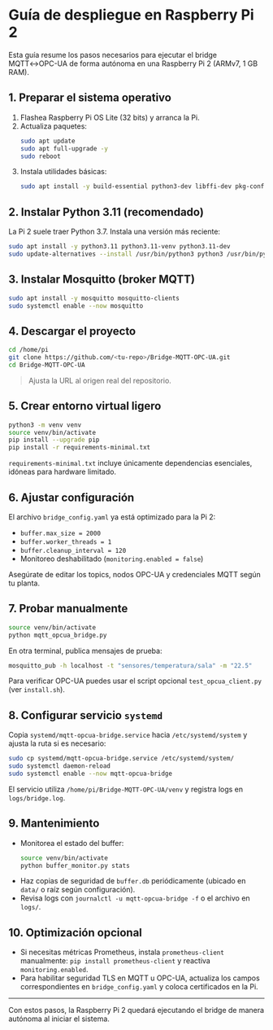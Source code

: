 # Guía de despliegue en Raspberry Pi 2

Esta guía resume los pasos necesarios para ejecutar el bridge MQTT↔OPC-UA de forma autónoma en una Raspberry Pi 2 (ARMv7, 1 GB RAM).

## 1. Preparar el sistema operativo

1. Flashea Raspberry Pi OS Lite (32 bits) y arranca la Pi.
2. Actualiza paquetes:
   ```bash
   sudo apt update
   sudo apt full-upgrade -y
   sudo reboot
   ```
3. Instala utilidades básicas:
   ```bash
   sudo apt install -y build-essential python3-dev libffi-dev pkg-config git
   ```

## 2. Instalar Python 3.11 (recomendado)

La Pi 2 suele traer Python 3.7. Instala una versión más reciente:
```bash
sudo apt install -y python3.11 python3.11-venv python3.11-dev
sudo update-alternatives --install /usr/bin/python3 python3 /usr/bin/python3.11 1
```

## 3. Instalar Mosquitto (broker MQTT)

```bash
sudo apt install -y mosquitto mosquitto-clients
sudo systemctl enable --now mosquitto
```

## 4. Descargar el proyecto

```bash
cd /home/pi
git clone https://github.com/<tu-repo>/Bridge-MQTT-OPC-UA.git
cd Bridge-MQTT-OPC-UA
```

> Ajusta la URL al origen real del repositorio.

## 5. Crear entorno virtual ligero

```bash
python3 -m venv venv
source venv/bin/activate
pip install --upgrade pip
pip install -r requirements-minimal.txt
```

`requirements-minimal.txt` incluye únicamente dependencias esenciales, idóneas para hardware limitado.

## 6. Ajustar configuración

El archivo `bridge_config.yaml` ya está optimizado para la Pi 2:
- `buffer.max_size = 2000`
- `buffer.worker_threads = 1`
- `buffer.cleanup_interval = 120`
- Monitoreo deshabilitado (`monitoring.enabled = false`)

Asegúrate de editar los topics, nodos OPC-UA y credenciales MQTT según tu planta.

## 7. Probar manualmente

```bash
source venv/bin/activate
python mqtt_opcua_bridge.py
```

En otra terminal, publica mensajes de prueba:
```bash
mosquitto_pub -h localhost -t "sensores/temperatura/sala" -m "22.5"
```

Para verificar OPC-UA puedes usar el script opcional `test_opcua_client.py` (ver `install.sh`).

## 8. Configurar servicio `systemd`

Copia `systemd/mqtt-opcua-bridge.service` hacia `/etc/systemd/system` y ajusta la ruta si es necesario:
```bash
sudo cp systemd/mqtt-opcua-bridge.service /etc/systemd/system/
sudo systemctl daemon-reload
sudo systemctl enable --now mqtt-opcua-bridge
```

El servicio utiliza `/home/pi/Bridge-MQTT-OPC-UA/venv` y registra logs en `logs/bridge.log`.

## 9. Mantenimiento

- Monitorea el estado del buffer:
  ```bash
  source venv/bin/activate
  python buffer_monitor.py stats
  ```
- Haz copias de seguridad de `buffer.db` periódicamente (ubicado en `data/` o raíz según configuración).
- Revisa logs con `journalctl -u mqtt-opcua-bridge -f` o el archivo en `logs/`.

## 10. Optimización opcional

- Si necesitas métricas Prometheus, instala `prometheus-client` manualmente: `pip install prometheus-client` y reactiva `monitoring.enabled`.
- Para habilitar seguridad TLS en MQTT u OPC-UA, actualiza los campos correspondientes en `bridge_config.yaml` y coloca certificados en la Pi.

---

Con estos pasos, la Raspberry Pi 2 quedará ejecutando el bridge de manera autónoma al iniciar el sistema.
